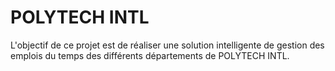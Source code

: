 # POLYTECH INTL
L'objectif de ce projet est de réaliser une solution   intelligente de gestion des emplois du temps des différents départements de POLYTECH INTL.
